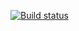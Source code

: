 [![Build status](https://ci.appveyor.com/api/projects/status/e84aae0sqbw39j6u?svg=true)](https://ci.appveyor.com/project/Alexey-A-Zaitsev/aqa-2-2-selenide)
